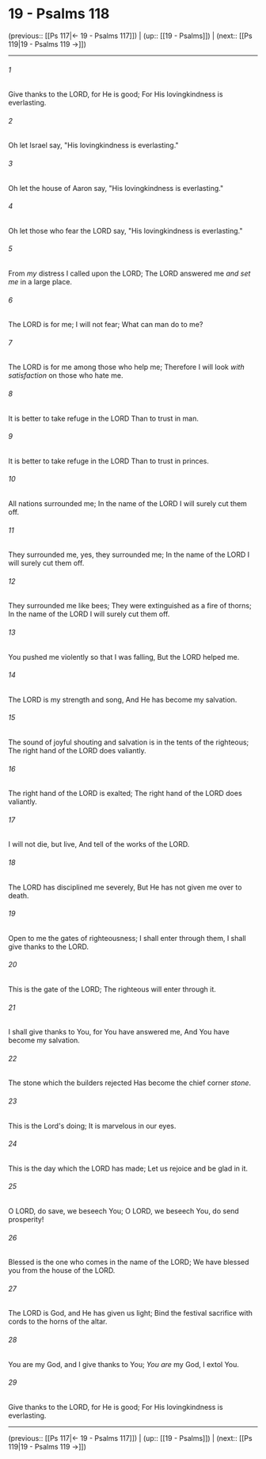 # 19 - Psalms 118

(previous:: [[Ps 117|← 19 - Psalms 117]]) | (up:: [[19 - Psalms]]) | (next:: [[Ps 119|19 - Psalms 119 →]])

***


###### 1 
Give thanks to the LORD, for He is good; For His lovingkindness is everlasting. 

###### 2 
Oh let Israel say, "His lovingkindness is everlasting." 

###### 3 
Oh let the house of Aaron say, "His lovingkindness is everlasting." 

###### 4 
Oh let those who fear the LORD say, "His lovingkindness is everlasting." 

###### 5 
From _my_ distress I called upon the LORD; The LORD answered me _and_ _set me_ in a large place. 

###### 6 
The LORD is for me; I will not fear; What can man do to me? 

###### 7 
The LORD is for me among those who help me; Therefore I will look _with satisfaction_ on those who hate me. 

###### 8 
It is better to take refuge in the LORD Than to trust in man. 

###### 9 
It is better to take refuge in the LORD Than to trust in princes. 

###### 10 
All nations surrounded me; In the name of the LORD I will surely cut them off. 

###### 11 
They surrounded me, yes, they surrounded me; In the name of the LORD I will surely cut them off. 

###### 12 
They surrounded me like bees; They were extinguished as a fire of thorns; In the name of the LORD I will surely cut them off. 

###### 13 
You pushed me violently so that I was falling, But the LORD helped me. 

###### 14 
The LORD is my strength and song, And He has become my salvation. 

###### 15 
The sound of joyful shouting and salvation is in the tents of the righteous; The right hand of the LORD does valiantly. 

###### 16 
The right hand of the LORD is exalted; The right hand of the LORD does valiantly. 

###### 17 
I will not die, but live, And tell of the works of the LORD. 

###### 18 
The LORD has disciplined me severely, But He has not given me over to death. 

###### 19 
Open to me the gates of righteousness; I shall enter through them, I shall give thanks to the LORD. 

###### 20 
This is the gate of the LORD; The righteous will enter through it. 

###### 21 
I shall give thanks to You, for You have answered me, And You have become my salvation. 

###### 22 
The stone which the builders rejected Has become the chief corner _stone_. 

###### 23 
This is the Lord's doing; It is marvelous in our eyes. 

###### 24 
This is the day which the LORD has made; Let us rejoice and be glad in it. 

###### 25 
O LORD, do save, we beseech You; O LORD, we beseech You, do send prosperity! 

###### 26 
Blessed is the one who comes in the name of the LORD; We have blessed you from the house of the LORD. 

###### 27 
The LORD is God, and He has given us light; Bind the festival sacrifice with cords to the horns of the altar. 

###### 28 
You are my God, and I give thanks to You; _You are_ my God, I extol You. 

###### 29 
Give thanks to the LORD, for He is good; For His lovingkindness is everlasting.

***

(previous:: [[Ps 117|← 19 - Psalms 117]]) | (up:: [[19 - Psalms]]) | (next:: [[Ps 119|19 - Psalms 119 →]])
